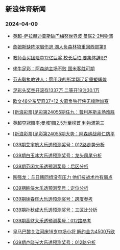 ## 新浪体育新闻 
### 2024-04-09

+ [英超-萨拉赫迪亚斯破门梅努世界波 曼联2-2利物浦](https://sports.sina.com.cn/g/pl/2024-04-08/doc-inaramra7731023.shtml)

+ [詹姆斯缺阵浓眉伤退 湖人负森林狼重回西部第9](https://sports.sina.com.cn/basketball/nba/2024-04-08/doc-inarawey4320173.shtml)

+ [教师合买团险中12亿巨奖 校长后怕:要集体辞职?](https://sports.sina.com.cn/l/2024-04-08/doc-inaramra7725734.shtml)

+ [佬牛足彩：阿森纳主场不败 国米客胜可期](https://sports.sina.com.cn/l/2024-04-08/doc-inarawey4300557.shtml)

+ [范志毅执教铁人：愿用我的所学帮辽足重塑辉煌](https://sports.sina.com.cn/china/2024-04-08/doc-inararwv6438633.shtml)

+ [足彩头奖空开滚存1337万 二等开19注30.1万](https://sports.sina.com.cn/l/2024-04-08/doc-inaramra7727379.shtml)

+ [欧文48分东契奇37+12 火箭负独行侠无缘附加赛](https://sports.sina.com.cn/basketball/nba/2024-04-08/doc-inararww5442190.shtml)

+ [[新浪彩票]足彩第24055期任九：普利茅斯主场难胜](https://sports.sina.com.cn/l/2024-04-08/doc-inaramqx6535642.shtml)

+ [英超夺冠赔率:曼城1赔2.5升至榜首 利物浦第三](https://sports.sina.com.cn/l/2024-04-08/doc-inararwv6442701.shtml)

+ [[新浪彩票]足彩第24055期大势：阿森纳战拜仁防平](https://sports.sina.com.cn/l/2024-04-08/doc-inaramqx6535005.shtml)

+ [039期艾宇航大乐透预测奖号：012路走势分析](https://sports.sina.com.cn/l/2024-04-08/doc-inarcanw4224402.shtml)

+ [039期白玉冰大乐透预测奖号：龙头凤尾分析](https://sports.sina.com.cn/l/2024-04-08/doc-inarcany3361728.shtml)

+ [039期范闲大乐透预测奖号：后区分析](https://sports.sina.com.cn/l/2024-04-08/doc-inarcany3360539.shtml)

+ [陶强龙：与日韩同组没有压力 他们技战术也有弱点](https://sports.sina.com.cn/china/2024-04-08/doc-inarchuq5161127.shtml)

+ [039期韩侠大乐透预测奖号：定位分析](https://sports.sina.com.cn/l/2024-04-08/doc-inarcanu7444665.shtml)

+ [039期徐春辉大乐透预测奖号：跨度参考](https://sports.sina.com.cn/l/2024-04-08/doc-inarcans5253258.shtml)

+ [039期孙秋成大乐透预测奖号：三区比分析](https://sports.sina.com.cn/l/2024-04-08/doc-inarcans5252994.shtml)

+ [039期高财大乐透预测奖号：012路参考](https://sports.sina.com.cn/l/2024-04-08/doc-inarcanu7443983.shtml)

+ [皇马巴黎关注河床16岁中场小将 解约金为4500万欧](https://sports.sina.com.cn/g/laliga/2024-04-08/doc-inarcpas4043268.shtml)

+ [039期卢晓光大乐透预测奖号：012路分析](https://sports.sina.com.cn/l/2024-04-08/doc-inarcans5249778.shtml)

